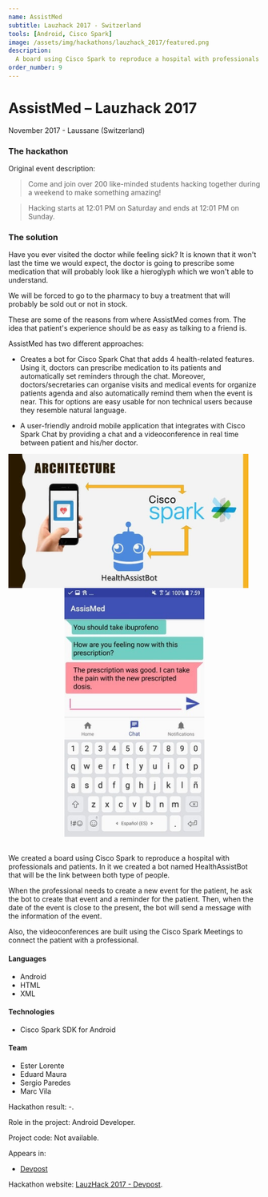 ```yaml
---
name: AssistMed
subtitle: Lauzhack 2017 - Switzerland
tools: [Android, Cisco Spark]
image: /assets/img/hackathons/lauzhack_2017/featured.png
description:
  A board using Cisco Spark to reproduce a hospital with professionals and patients.
order_number: 9
---
```


# AssistMed – Lauzhack 2017

November 2017 - Laussane (Switzerland)

### The hackathon

Original event description:

> Come and join over 200 like-minded students hacking together during a weekend to make something amazing!

> Hacking starts at 12:01 PM on Saturday and ends at 12:01 PM on Sunday.

### The solution

Have you ever visited the doctor while feeling sick? It is known that it won't last the time we
would expect, the doctor is going to prescribe some medication that will probably look like a 
hieroglyph which we won't able to understand.

We will be forced to go to the pharmacy to buy a treatment that will probably be sold out or not 
in stock.

These are some of the reasons from where AssistMed comes from. The idea that patient's experience 
should be as easy as talking to a friend is.

AssistMed has two different approaches:

- Creates a bot for Cisco Spark Chat that adds 4 health-related features. Using it, doctors can
prescribe medication to its patients and automatically set reminders through the chat. 
Moreover, doctors/secretaries can organise visits and medical events for organize patients agenda 
and also automatically remind them when the event is near. This for options are easy usable for 
non technical users because they resemble natural language.

- A user-friendly android mobile application that integrates with Cisco Spark Chat by providing
a chat and a videoconference in real time between patient and his/her doctor.

<div style="text-align: center;">
<img style="margin: 0 !important; float: left" src="/assets/img/hackathons/lauzhack_2017/screen1.jpg" width="480"/>
<img style="margin: 0 !important; display: inline" src="/assets/img/hackathons/lauzhack_2017/screen2.jpg" width="280"/>
</div>
<br>

We created a board using Cisco Spark to reproduce a hospital with professionals and patients.
In it we created a bot named HealthAssistBot that will be the link between both type of people.

When the professional needs to create a new event for the patient, he ask the bot to create that 
event and a reminder for the patient. Then, when the date of the event is close to the present, 
the bot will send a message with the information of the event.

Also, the videoconferences are built using the Cisco Spark Meetings to connect the patient with a professional.

#### Languages

- Android
- HTML
- XML

#### Technologies

- Cisco Spark SDK for Android

#### Team

- Ester Lorente
- Eduard Maura
- Sergio Paredes
- Marc Vila

Hackathon result: -.

Role in the project: Android Developer.

Project code: Not available.

Appears in:

- [Devpost](https://devpost.com/software/assistmed)

Hackathon website: [LauzHack 2017 - Devpost](https://lauzhack2017.devpost.com/).
